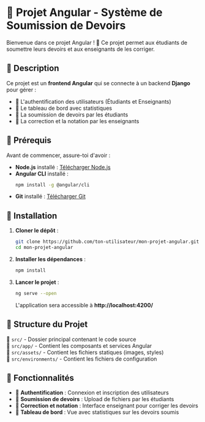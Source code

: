 # 📌 Projet Angular - Système de Soumission de Devoirs

Bienvenue dans ce projet Angular ! 🚀 Ce projet permet aux étudiants de soumettre leurs devoirs et aux enseignants de les corriger.

## 📌 Description

Ce projet est un **frontend Angular** qui se connecte à un backend **Django** pour gérer :

- 📌 L'authentification des utilisateurs (Étudiants et Enseignants)
- 📌 Le tableau de bord avec statistiques
- 📌 La soumission de devoirs par les étudiants
- 📌 La correction et la notation par les enseignants

## 📌 Prérequis

Avant de commencer, assure-toi d'avoir :

- **Node.js** installé : [Télécharger Node.js](https://nodejs.org/)
- **Angular CLI** installé :
  ```sh
  npm install -g @angular/cli
  ```
- **Git** installé : [Télécharger Git](https://git-scm.com/downloads)

## 📌 Installation

1. **Cloner le dépôt** :

   ```sh
   git clone https://github.com/ton-utilisateur/mon-projet-angular.git
   cd mon-projet-angular
   ```

2. **Installer les dépendances** :

   ```sh
   npm install
   ```

3. **Lancer le projet** :
   ```sh
   ng serve --open
   ```
   L'application sera accessible à **http://localhost:4200/**

## 📌 Structure du Projet

📂 `src/` - Dossier principal contenant le code source  
📂 `src/app/` - Contient les composants et services Angular  
📂 `src/assets/` - Contient les fichiers statiques (images, styles)  
📂 `src/environments/` - Contient les fichiers de configuration

## 📌 Fonctionnalités

- 📌 **Authentification** : Connexion et inscription des utilisateurs
- 📌 **Soumission de devoirs** : Upload de fichiers par les étudiants
- 📌 **Correction et notation** : Interface enseignant pour corriger les devoirs
- 📌 **Tableau de bord** : Vue avec statistiques sur les devoirs soumis
